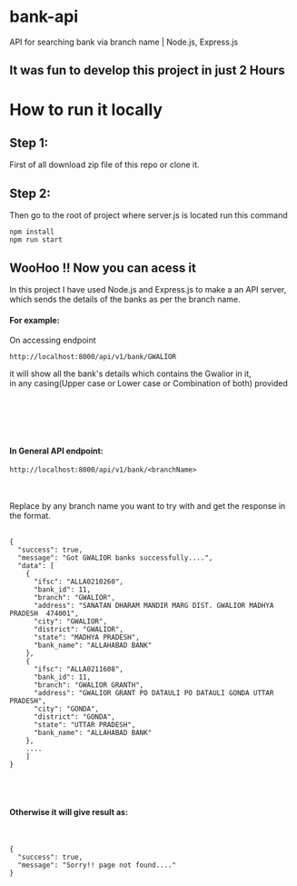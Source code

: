 # bank-api
API for searching bank via branch name | Node.js, Express.js

## It was fun to develop this project in just 2 Hours

# How to run it locally

## Step 1:
First of all download zip file of this repo or clone it. 
<br>
## Step 2: 
Then go to the root of project where server.js is located run this command

```
npm install
npm run start 
```

## WooHoo !! Now you can acess it 



In this project I have used Node.js and Express.js to make a an API server,
<br>
which sends the details of the banks as per the branch name.
<br>
#### For example:
On accessing endpoint
```
http://localhost:8000/api/v1/bank/GWALIOR

```

it will show all the bank's details which contains the Gwalior in it,
<br>
in any casing(Upper case or Lower case or Combination of both) provided

<br>
<br>
<br>
<br>

#### In General API endpoint:
```
http://localhost:8000/api/v1/bank/<branchName>

```
<br>
<br>
Replace <branchName> by any branch name you want to try with and get the response in the format.
<br>
<br>

```
{
  "success": true,
  "message": "Got GWALIOR banks successfully....",
  "data": [
    {
      "ifsc": "ALLA0210260",
      "bank_id": 11,
      "branch": "GWALIOR",
      "address": "SANATAN DHARAM MANDIR MARG DIST. GWALIOR MADHYA PRADESH  474001",
      "city": "GWALIOR",
      "district": "GWALIOR",
      "state": "MADHYA PRADESH",
      "bank_name": "ALLAHABAD BANK"
    },
    {
      "ifsc": "ALLA0211608",
      "bank_id": 11,
      "branch": "GWALIOR GRANTH",
      "address": "GWALIOR GRANT PO DATAULI PO DATAULI GONDA UTTAR PRADESH",
      "city": "GONDA",
      "district": "GONDA",
      "state": "UTTAR PRADESH",
      "bank_name": "ALLAHABAD BANK"
    },
    ....
    ]
}
```
<br>
<br>

#### Otherwise it will give result as: 
<br>

```
{
  "success": true,
  "message": "Sorry!! page not found...."
}

```





